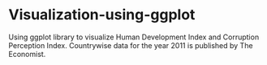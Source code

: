 # Visualization-using-ggplot
Using ggplot library to visualize Human Development Index and Corruption Perception Index. Countrywise data for the year 2011 is published by The Economist.
